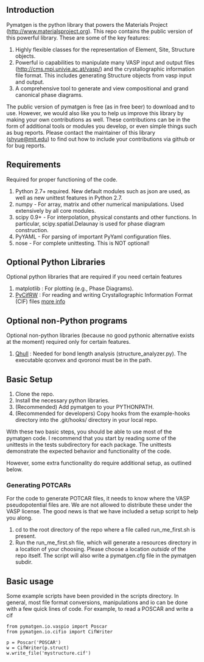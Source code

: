 ## Introduction ##

Pymatgen is the python library that powers the Materials Project (http://www.materialsproject.org). This repo contains the public version of this powerful library.  These are some of the key features:

1. Highly flexible classes for the representation of Element, Site, Structure objects.
2. Powerful io capabilities to manipulate many VASP input and output files (http://cms.mpi.univie.ac.at/vasp/) and the crystallographic information file format.  This includes generating Structure objects from vasp input and output.
3. A comprehensive tool to generate and view compositional and grand canonical phase diagrams.

The public version of pymatgen is free (as in free beer) to download and to use. However, we would also like you to help us improve this library by making your own contributions as well.  These contributions can be in the form of additional tools or modules you develop, or even simple things such as bug reports.  Please contact the maintainer of this library (shyue@mit.edu) to find out how to include your contributions via github or for bug reports.

## Requirements ##

Required for proper functioning of the code.

1. Python 2.7+ required.  New default modules such as json are used, as well as new unittest features in Python 2.7.
2. numpy - For array, matrix and other numerical manipulations. Used extensively by all core modules.
3. scipy 0.9+ - For interpolation, physical constants and other functions. In particular, scipy.spatial.Delaunay is used for phase diagram construction.
4. PyYAML - For parsing of important PyYaml configuration files.
5. nose - For complete unittesting. This is NOT optional!

## Optional Python Libraries ##

Optional python libraries that are required if you need certain features

1. matplotlib : For plotting (e.g., Phase Diagrams).
2. [PyCifRW](http://prdownload.berlios.de/pycifrw/PyCifRW-3.3.tar.gz) : For reading and writing Crystallographic Information Format (CIF) files [more info](http://pycifrw.berlios.de/)

## Optional non-Python programs ##

Optional non-python libraries (because no good pythonic alternative exists at the moment) required only for certain features.

1. [Qhull](http://www.qhull.org/) : Needed for bond length analysis (structure_analyzer.py).  The executable qconvex and qvoronoi must be in the path.

## Basic Setup ##

1. Clone the repo.
2. Install the necessary python libraries.
3. (Recommended) Add pymatgen to your PYTHONPATH.
4. (Recommended for developers) Copy hooks from the example-hooks directory into the .git/hooks/ directory in your local repo.  

With these two basic steps, you should be able to use most of the pymatgen code.  I recommend that you start by reading some of the unittests in the tests subdirectory for each package.  The unittests demonstrate the expected behavior and functionality of the code.

However, some extra functionality do require additional setup, as outlined below.

### Generating POTCARs ###
For the code to generate POTCAR files, it needs to know where the VASP pseudopotential files are.  We are not allowed to distribute these under the VASP license. The good news is that we have included a setup script to help you along.

1. cd to the root directory of the repo where a file called run_me_first.sh is present.
2. Run the run_me_first.sh file, which will generate a resources directory in a location of your choosing. Please choose a location *outside* of the repo itself.  The script will also write a pymatgen.cfg file in the pymatgen subdir.

## Basic usage ##

Some example scripts have been provided in the scripts directory. In general, most file format conversions, manipulations and io can be done with a few quick lines of code. For example, to read a POSCAR and write a cif

	from pymatgen.io.vaspio import Poscar
	from pymatgen.io.cifio import CifWriter
	
	p = Poscar('POSCAR')
	w = CifWriter(p.struct)
	w.write_file('mystructure.cif')
